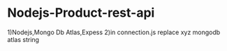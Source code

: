 # Nodejs-Product-rest-api

1)Nodejs,Mongo Db Atlas,Expess
2)in connection.js replace xyz mongodb atlas string
